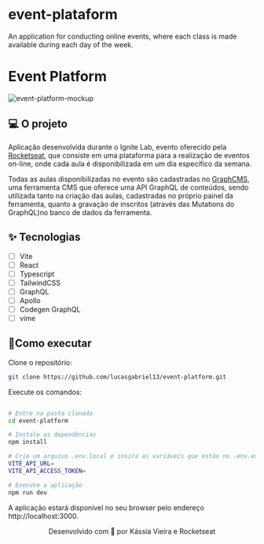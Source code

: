 # event-plataform
An application for conducting online events, where each class is made available during each day of the week.

# Event Platform

![event-platform-mockup](https://user-images.githubusercontent.com/44211093/175783670-ecb5085a-77f6-4453-b81c-fb4fc9310c49.png)

## 💻 O projeto

Aplicação desenvolvida durante o Ignite Lab, evento oferecido pela [Rocketseat](https://rocketseat.com.br/), que consiste em uma plataforma para a realização de eventos
on-line, onde cada aula é disponibilizada em um dia específico da semana.

Todas as aulas disponibilizadas no evento são cadastradas no [GraphCMS](https://graphcms.com/), uma ferramenta CMS que oferece uma API GraphQL de conteúdos, sendo utilizada
tanto na criação das aulas, cadastradas no próprio painel da ferramenta, quanto a gravação de inscritos (através das Mutations do GraphQL)no banco de dados da ferramenta.

## ✨ Tecnologias

- [ ] Vite
- [ ] React
- [ ] Typescript
- [ ] TailwindCSS
- [ ] GraphQL
- [ ] Apollo
- [ ] Codegen GraphQL
- [ ] vime

## 🚀Como executar

Clone o repositório:

``` bash
git clone https://github.com/lucasgabriel13/event-platform.git

```

Execute os comandos:

```bash

# Entre na pasta clonada
cd event-platform

# Instale as dependências
npm install

# Crie um arquivo .env.local e insira as variáveis que estão no .env.example
VITE_API_URL=
VITE_API_ACCESS_TOKEN=

# Execute a aplicação
npm run dev

```

A aplicação estará disponível no seu browser pelo endereço http://localhost:3000.

<p align="center">Desenvolvido com 💜 por Kássia Vieira e Rocketseat</p>
